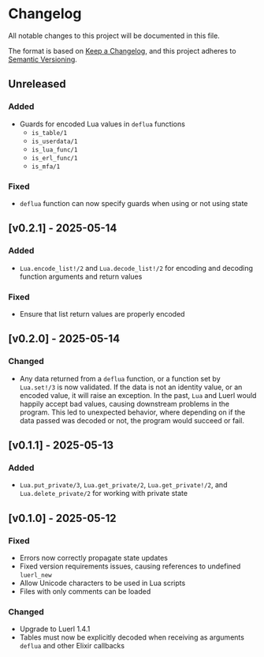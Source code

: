 # Changelog

All notable changes to this project will be documented in this file.

The format is based on [Keep a Changelog](https://keepachangelog.com/en/1.1.0/),
and this project adheres to [Semantic Versioning](https://semver.org/spec/v2.0.0.html).

## Unreleased

### Added
- Guards for encoded Lua values in `deflua` functions
  - `is_table/1`
  - `is_userdata/1`
  - `is_lua_func/1`
  - `is_erl_func/1`
  - `is_mfa/1`

### Fixed
- `deflua` function can now specify guards when using or not using state

## [v0.2.1] - 2025-05-14

### Added
- `Lua.encode_list!/2` and `Lua.decode_list!/2` for encoding and decoding function arguments and return values

### Fixed
- Ensure that list return values are properly encoded

## [v0.2.0] - 2025-05-14

### Changed
- Any data returned from a `deflua` function, or a function set by `Lua.set!/3` is now validated. If the data is not an identity value, or an encoded value, it will raise an exception. In the past, `Lua` and Luerl would happily accept bad values, causing downstream problems in the program. This led to unexpected behavior, where depending on if the data passed was decoded or not, the program would succeed or fail.


## [v0.1.1] - 2025-05-13

### Added
- `Lua.put_private/3`, `Lua.get_private/2`, `Lua.get_private!/2`, and `Lua.delete_private/2` for working with private state

## [v0.1.0] - 2025-05-12

### Fixed

- Errors now correctly propagate state updates
- Fixed version requirements issues, causing references to undefined `luerl_new`
- Allow Unicode characters to be used in Lua scripts
- Files with only comments can be loaded

### Changed

- Upgrade to Luerl 1.4.1
- Tables must now be explicitly decoded when receiving as arguments `deflua` and other Elixir callbacks

[unreleased]: https://github.com/tv-labs/lua/compare/v0.2.1...HEAD
[0.2.1]: https://github.com/tv-labs/lua/compare/v0.2.0...v0.2.1
[0.2.0]: https://github.com/tv-labs/lua/compare/v0.1.1...v0.2.0
[0.1.1]: https://github.com/tv-labs/lua/compare/v0.1.0...v0.1.1
[0.1.0]: https://github.com/tv-labs/lua/compare/v0.0.22...v0.1.0
